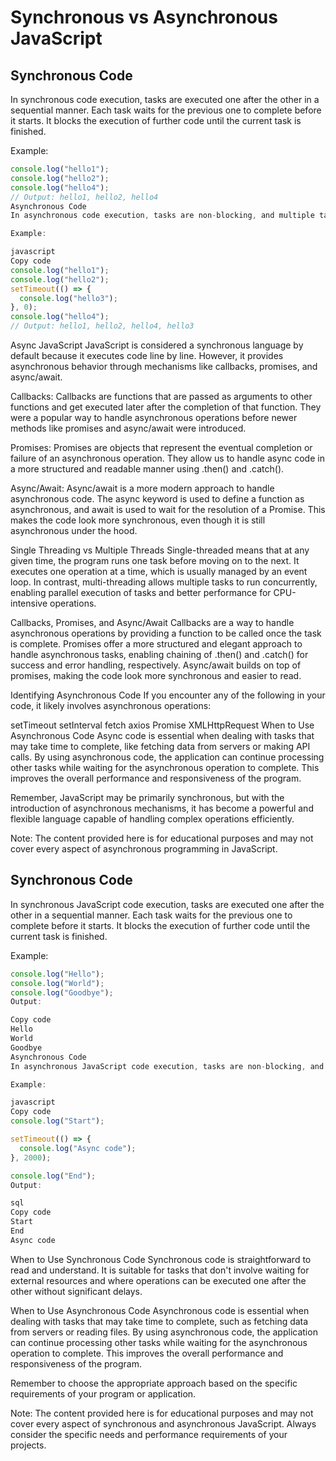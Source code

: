 # Synchronous vs Asynchronous JavaScript

## Synchronous Code

In synchronous code execution, tasks are executed one after the other in a sequential manner. Each task waits for the previous one to complete before it starts. It blocks the execution of further code until the current task is finished.

Example:
```javascript
console.log("hello1");
console.log("hello2");
console.log("hello4");
// Output: hello1, hello2, hello4
Asynchronous Code
In asynchronous code execution, tasks are non-blocking, and multiple tasks can be executed simultaneously. The program does not wait for the completion of a particular task before moving on to the next one. Asynchronous code is beneficial when dealing with time-consuming operations or waiting for external resources.

Example:

javascript
Copy code
console.log("hello1");
console.log("hello2");
setTimeout(() => {
  console.log("hello3");
}, 0);
console.log("hello4");
// Output: hello1, hello2, hello4, hello3
```
Async JavaScript
JavaScript is considered a synchronous language by default because it executes code line by line. However, it provides asynchronous behavior through mechanisms like callbacks, promises, and async/await.

Callbacks: Callbacks are functions that are passed as arguments to other functions and get executed later after the completion of that function. They were a popular way to handle asynchronous operations before newer methods like promises and async/await were introduced.

Promises: Promises are objects that represent the eventual completion or failure of an asynchronous operation. They allow us to handle async code in a more structured and readable manner using .then() and .catch().

Async/Await: Async/await is a more modern approach to handle asynchronous code. The async keyword is used to define a function as asynchronous, and await is used to wait for the resolution of a Promise. This makes the code look more synchronous, even though it is still asynchronous under the hood.

Single Threading vs Multiple Threads
Single-threaded means that at any given time, the program runs one task before moving on to the next. It executes one operation at a time, which is usually managed by an event loop. In contrast, multi-threading allows multiple tasks to run concurrently, enabling parallel execution of tasks and better performance for CPU-intensive operations.

Callbacks, Promises, and Async/Await
Callbacks are a way to handle asynchronous operations by providing a function to be called once the task is complete. Promises offer a more structured and elegant approach to handle asynchronous tasks, enabling chaining of .then() and .catch() for success and error handling, respectively. Async/await builds on top of promises, making the code look more synchronous and easier to read.

Identifying Asynchronous Code
If you encounter any of the following in your code, it likely involves asynchronous operations:

setTimeout
setInterval
fetch
axios
Promise
XMLHttpRequest
When to Use Asynchronous Code
Async code is essential when dealing with tasks that may take time to complete, like fetching data from servers or making API calls. By using asynchronous code, the application can continue processing other tasks while waiting for the asynchronous operation to complete. This improves the overall performance and responsiveness of the program.

Remember, JavaScript may be primarily synchronous, but with the introduction of asynchronous mechanisms, it has become a powerful and flexible language capable of handling complex operations efficiently.

Note: The content provided here is for educational purposes and may not cover every aspect of asynchronous programming in JavaScript.

## Synchronous Code

In synchronous JavaScript code execution, tasks are executed one after the other in a sequential manner. Each task waits for the previous one to complete before it starts. It blocks the execution of further code until the current task is finished.

Example:
```javascript
console.log("Hello");
console.log("World");
console.log("Goodbye");
Output:

Copy code
Hello
World
Goodbye
Asynchronous Code
In asynchronous JavaScript code execution, tasks are non-blocking, and multiple tasks can be executed simultaneously. The program does not wait for the completion of a particular task before moving on to the next one. Asynchronous code is beneficial when dealing with time-consuming operations or waiting for external resources.

Example:

javascript
Copy code
console.log("Start");

setTimeout(() => {
  console.log("Async code");
}, 2000);

console.log("End");
Output:

sql
Copy code
Start
End
Async code
```
When to Use Synchronous Code
Synchronous code is straightforward to read and understand. It is suitable for tasks that don't involve waiting for external resources and where operations can be executed one after the other without significant delays.

When to Use Asynchronous Code
Asynchronous code is essential when dealing with tasks that may take time to complete, such as fetching data from servers or reading files. By using asynchronous code, the application can continue processing other tasks while waiting for the asynchronous operation to complete. This improves the overall performance and responsiveness of the program.

Remember to choose the appropriate approach based on the specific requirements of your program or application.

Note: The content provided here is for educational purposes and may not cover every aspect of synchronous and asynchronous JavaScript. Always consider the specific needs and performance requirements of your projects.
